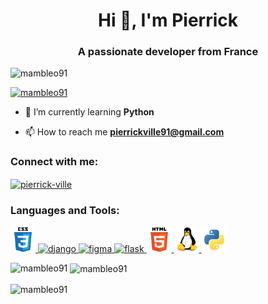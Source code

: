 <h1 align="center">Hi 👋, I'm Pierrick</h1>
<h3 align="center">A passionate developer from France</h3>

<p align="left"> <img src="https://komarev.com/ghpvc/?username=mambleo91&label=Profile%20views&color=0e75b6&style=flat" alt="mambleo91" /> </p>

<p align="left"> <a href="https://github.com/ryo-ma/github-profile-trophy"><img src="https://github-profile-trophy.vercel.app/?username=mambleo91" alt="mambleo91" /></a> </p>

- 🌱 I’m currently learning **Python**

- 📫 How to reach me **pierrickville91@gmail.com**

<h3 align="left">Connect with me:</h3>
<p align="left">
<a href="https://linkedin.com/in/pierrick-ville" target="blank"><img align="center" src="https://raw.githubusercontent.com/rahuldkjain/github-profile-readme-generator/master/src/images/icons/Social/linked-in-alt.svg" alt="pierrick-ville" height="30" width="40" /></a>
</p>

<h3 align="left">Languages and Tools:</h3>
<p align="left"> <a href="https://www.w3schools.com/css/" target="_blank" rel="noreferrer"> <img src="https://raw.githubusercontent.com/devicons/devicon/master/icons/css3/css3-original-wordmark.svg" alt="css3" width="40" height="40"/> </a> <a href="https://www.djangoproject.com/" target="_blank" rel="noreferrer"> <img src="https://cdn.worldvectorlogo.com/logos/django.svg" alt="django" width="40" height="40"/> </a> <a href="https://www.figma.com/" target="_blank" rel="noreferrer"> <img src="https://www.vectorlogo.zone/logos/figma/figma-icon.svg" alt="figma" width="40" height="40"/> </a> <a href="https://flask.palletsprojects.com/" target="_blank" rel="noreferrer"> <img src="https://www.vectorlogo.zone/logos/pocoo_flask/pocoo_flask-icon.svg" alt="flask" width="40" height="40"/> </a> <a href="https://www.w3.org/html/" target="_blank" rel="noreferrer"> <img src="https://raw.githubusercontent.com/devicons/devicon/master/icons/html5/html5-original-wordmark.svg" alt="html5" width="40" height="40"/> </a> <a href="https://www.linux.org/" target="_blank" rel="noreferrer"> <img src="https://raw.githubusercontent.com/devicons/devicon/master/icons/linux/linux-original.svg" alt="linux" width="40" height="40"/> </a> <a href="https://www.python.org" target="_blank" rel="noreferrer"> <img src="https://raw.githubusercontent.com/devicons/devicon/master/icons/python/python-original.svg" alt="python" width="40" height="40"/> </a> </p>

<p><img align="left" src="https://github-readme-stats.vercel.app/api/top-langs?username=mambleo91&show_icons=true&locale=en&layout=compact" alt="mambleo91" /></p>

<p>&nbsp;<img align="center" src="https://github-readme-stats.vercel.app/api?username=mambleo91&show_icons=true&locale=en" alt="mambleo91" /></p>

<p><img align="center" src="https://github-readme-streak-stats.herokuapp.com/?user=mambleo91&" alt="mambleo91" /></p>
